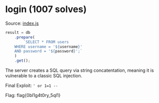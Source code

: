 # login (1007 solves)

Source: [index.js](index.js)

```js
result = db
	.prepare(
		`SELECT * FROM users 
	WHERE username = '${username}'
	AND password = '${password}';`
	)
	.get();
```

The server creates a SQL query via string concatentation, meaning it is vulnerable to a classic SQL injection.

Final Exploit: `' or 1=1 --`

Flag: flag{0bl1g4t0ry_5ql1}

